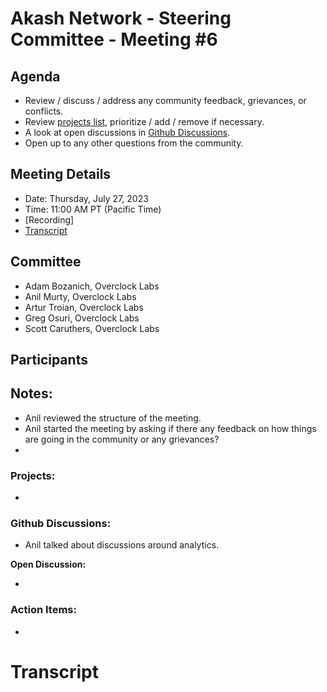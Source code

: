 

# Akash Network - Steering Committee - Meeting #6

## Agenda

- Review / discuss / address any community feedback, grievances, or conflicts.
- Review [projects list](../projects-list/README.md), prioritize / add / remove if necessary.
- A look at open discussions in [Github Discussions](https://github.com/orgs/akash-network/discussions).
- Open up to any other questions from the community.

## Meeting Details

- Date: Thursday, July 27, 2023
- Time: 11:00 AM PT (Pacific Time)
- [Recording]
- [Transcript](#transcript)

## Committee

- Adam Bozanich, Overclock Labs
- Anil Murty, Overclock Labs
- Artur Troian, Overclock Labs
- Greg Osuri, Overclock Labs
- Scott Caruthers, Overclock Labs

## Participants



## Notes:

- Anil reviewed the structure of the meeting.
- Anil started the meeting by asking if there any feedback on how things are going in the community or any grievances? 
- 

### Projects:

-

### Github Discussions:

- Anil talked about discussions around analytics.


**Open Discussion:**

- 

### Action Items:

- 



# **Transcript**
